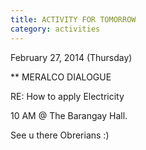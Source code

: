 ```yaml
---
title: ACTIVITY FOR TOMORROW
category: activities
---
```


February 27, 2014 (Thursday)

** MERALCO DIALOGUE

RE: How to apply Electricity

10 AM @ The Barangay Hall.

See u there Obrerians :)
